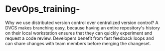 # DevOps_training-
Why we use distributed version control over centralized version control?
A DVCS makes branching easy, because having an entire repository's history on their local workstation ensures that they can quickly experiment and request a code review. Developers benefit from fast feedback loops and can share changes with team members before merging the changeset.
